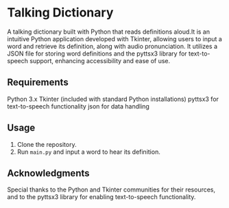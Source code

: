 # Talking Dictionary
A  talking dictionary built with Python that reads definitions aloud.It is an intuitive Python application developed with Tkinter, allowing users to input a word and retrieve its definition, along with audio pronunciation. It utilizes a JSON file for storing word definitions and the pyttsx3 library for text-to-speech support, enhancing accessibility and ease of use.

## Requirements
Python 3.x
Tkinter (included with standard Python installations)
pyttsx3 for text-to-speech functionality
json for data handling

## Usage
1. Clone the repository.
2. Run `main.py` and input a word to hear its definition.

## Acknowledgments
Special thanks to the Python and Tkinter communities for their resources, and to the pyttsx3 library for enabling text-to-speech functionality.
